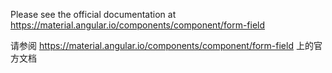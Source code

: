 Please see the official documentation at <https://material.angular.io/components/component/form-field>

请参阅 <https://material.angular.io/components/component/form-field> 上的官方文档
